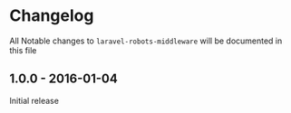 # Changelog

All Notable changes to `laravel-robots-middleware` will be documented in this file

## 1.0.0 - 2016-01-04

Initial release

